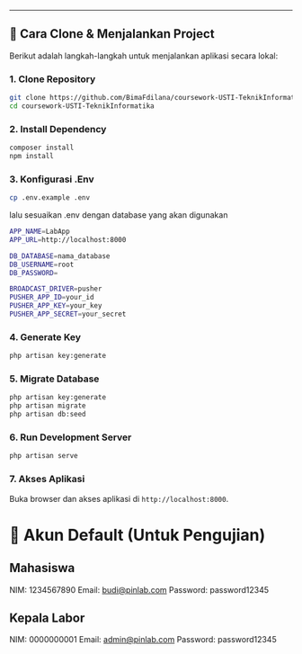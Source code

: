 ---

## 🚀 Cara Clone & Menjalankan Project

Berikut adalah langkah-langkah untuk menjalankan aplikasi secara lokal:

### 1. Clone Repository

```bash
git clone https://github.com/BimaFdilana/coursework-USTI-TeknikInformatika.git
cd coursework-USTI-TeknikInformatika
```

### 2. Install Dependency

```bash
composer install
npm install
```

### 3. Konfigurasi .Env

```bash
cp .env.example .env
```
lalu sesuaikan .env dengan database yang akan digunakan
```bash
APP_NAME=LabApp
APP_URL=http://localhost:8000

DB_DATABASE=nama_database
DB_USERNAME=root
DB_PASSWORD=

BROADCAST_DRIVER=pusher
PUSHER_APP_ID=your_id
PUSHER_APP_KEY=your_key
PUSHER_APP_SECRET=your_secret
```

### 4. Generate Key

```bash
php artisan key:generate
```

### 5. Migrate Database

```bash
php artisan key:generate
php artisan migrate
php artisan db:seed
```

### 6. Run Development Server

```bash
php artisan serve
```

### 7. Akses Aplikasi

Buka browser dan akses aplikasi di `http://localhost:8000`.


# 👥 Akun Default (Untuk Pengujian)

## Mahasiswa
NIM: 1234567890
Email: budi@pinlab.com
Password: password12345

## Kepala Labor
NIM: 0000000001
Email: admin@pinlab.com
Password: password12345



